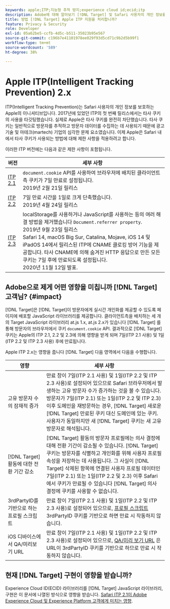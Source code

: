 ```yaml
---
keywords: apple;ITP;지능형 추적 방지;experience cloud id;ecid;itp
description: Adobe에 대해 알아보기 [!DNL Target] 및 Safari 사용자의 개인 정보를 보호하려는 Apple ITP(Intelligent Tracking Prevention) 이니셔티브의 영향을 나타냅니다.
title: 방법 [!DNL Target] Apple ITP 지원을 처리합니까?
feature: Privacy & Security
role: Developer
exl-id: 05a62be5-ccfb-4d5c-b511-35023b95e567
source-git-commit: c196b7e41101978ee029f93d5cd71c9b2d5b99f1
workflow-type: tm+mt
source-wordcount: '589'
ht-degree: 38%

---
```


# Apple ITP(Intelligent Tracking Prevention) 2.x

ITP(Intelligent Tracking Prevention)는 Safari 사용자의 개인 정보를 보호하는 Apple의 이니셔티브입니다. 2017년에 있었던 ITP의 첫 번째 릴리스에서는 타사 쿠키의 사용을 타깃팅했습니다. 실제로 Apple은 타사 쿠키를 완전히 차단했습니다. 타사 쿠키는 일반적으로 방문자를 추적하고 방문자 데이터를 수집하는 데 사용되기 때문에 광고 기술 및 마테크(martech) 기업의 심각한 문제 요소였습니다. 이제 Apple은 Safari 내에서 타사 쿠키가 사용되는 방법에 대해 제한 사항을 적용하려고 합니다.

이러한 ITP 버전에는 다음과 같은 제한 사항이 포함됩니다.

| 버전 | 세부 사항 |
| --- | --- |
| [ITP 2.1](https://webkit.org/blog/8613/intelligent-tracking-prevention-2-1/) | `document.cookie` API를 사용하여 브라우저에 배치된 클라이언트측 쿠키가 7일 만료로 설정됩니다.<br>2019년 2월 21일 릴리스 |
| [ITP 2.2](https://webkit.org/blog/8828/intelligent-tracking-prevention-2-2/) | 7일 만료 시간을 1일로 크게 단축했습니다.<br>2019년 4월 24일 릴리스 |
| [ITP 2.3](https://webkit.org/blog/9521/intelligent-tracking-prevention-2-3/) | localStorage를 사용하거나 JavaScript를 사용하는 등의 여러 해결 방법을 제거했습니다 `Document.referrer property`.<br>2019년 9월 23일 릴리스<br>Safari 14, macOS Big Sur, Catalina, Mojave, iOS 14 및 iPadOS 14에서 릴리스된 ITP에 CNAME 클로킹 방어 기능을 제공합니다. 타사 CNAME에 의해 숨겨진 HTTP 응답으로 만든 모든 쿠키는 7일 후에 만료되도록 설정됩니다.<br>2020년 11월 12일 발표. |

## Adobe으로 제게 어떤 영향을 미칩니까 [!DNL Target] 고객님? {#impact}

[!DNL Target]은 [!DNL Target]이 방문자에게 실시간 개인화를 제공할 수 있도록 페이지에 배포할 JavaScript 라이브러리를 제공합니다. 클라이언트측을 배치하는 세 개의 Target JavaScript 라이브러리 at.js 1.x, at.js 2.x가 있습니다 [!DNL Target] 를 통해 방문자의 브라우저에서 쿠키 `document.cookie` API. 결과적으로 [!DNL Target] 쿠키는 Apple의 ITP 2.1, 2.2 및 2.3에 의해 영향을 받게 되며 7일(ITP 2.1 사용) 및 1일(ITP 2.2 및 ITP 2.3 사용) 후에 만료됩니다.

Apple ITP 2.x는 영향을 줍니다 [!DNL Target] 다음 영역에서 다음을 수행합니다.

| 영향 | 세부 사항 |
| --- | --- |
| 고유 방문자 수의 잠재적 증가 | 만료 창이 7일(ITP 2.1 사용) 및 1일(ITP 2.2 및 ITP 2.3 사용)로 설정되어 있으므로 Safari 브라우저에서 발생하는 고유 방문자 수가 증가하는 것을 볼 수 있습니다. 방문자가 7일(ITP 2.1) 또는 1일(ITP 2.2 및 ITP 2.3) 이후 도메인을 재방문하는 경우, [!DNL Target] 새로운 [!DNL Target] 만료된 쿠키 대신 도메인에 있는 쿠키. 사용자가 동일하지만 새 [!DNL Target] 쿠키는 새 고유 방문자로 해석됩니다. |
| [!DNL Target] 활동에 대한 전환 기간 감소 | [!DNL Target] 활동의 방문자 프로필에는 의사 결정에 대해 전환 기간이 감소될 수 있습니다. [!DNL Target] 쿠키는 방문자를 식별하고 개인화를 위해 사용자 프로필 속성을 저장하는 데 사용됩니다. 그 사실이 [!DNL Target] 삭제된 항목에 연결된 사용자 프로필 데이터인 7일(ITP 2.1) 또는 1일(ITP 2.2 및 2.3) 이후 Safari에서 쿠키가 만료될 수 있습니다 [!DNL Target] 의사 결정에 쿠키를 사용할 수 없습니다. |
| 3rdPartyID를 기반으로 하는 프로필 스크립트 | 만료 창이 7일(ITP 2.1 사용) 및 1일(ITP 2.2 및 ITP 2.3 사용)로 설정되어 있으므로, [프로필 스크립트](/help/main/c-target/c-visitor-profile/profile-parameters.md) 3rdPartyID 쿠키를 기반으로 하면 만료 시 작동하지 않습니다. |
| iOS 디바이스에서 QA/미리보기 URL | 만료 창이 7일(ITP 2.1 사용) 및 1일(ITP 2.2 및 ITP 2.3 사용)로 설정되어 있으므로, [QA/미리 보기 URL](/help/main/c-activities/c-activity-qa/activity-qa.md) 은 URL이 3rdPartyID 쿠키를 기반으로 하므로 만료 시 작동하지 않습니다. |

## 현재 [!DNL Target] 구현이 영향을 받습니까?

Experience Cloud ID(ECID) 라이브러리를 [!DNL Target] JavaScript 라이브러리, 구현은 이 문서에 나열된 방식으로 영향을 받습니다. [Safari ITP 2.1이 Adobe Experience Cloud 및 Experience Platform 고객에게 미치는 영향](https://medium.com/adobetech/safari-itp-2-1-impact-on-adobe-experience-cloud-customers-9439cecb55ac).
